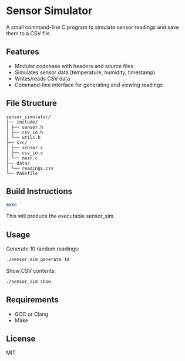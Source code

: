 # Sensor Simulator

A small command-line C program to simulate sensor readings and save them to a CSV file.

## Features

- Modular codebase with headers and source files
- Simulates sensor data (temperature, humidity, timestamp)
- Writes/reads CSV data
- Command-line interface for generating and viewing readings

## File Structure
```
sensor_simulator/
├── include/
│ ├── sensor.h
│ ├── csv_io.h
│ └── utils.h
├── src/
│ ├── sensor.c
│ ├── csv_io.c
│ └── main.c
├── data/
│ └── readings.csv
└── Makefile
```

## Build Instructions

```bash
make
```
This will produce the executable sensor_sim.

## Usage

Generate 10 random readings:

```bash
./sensor_sim generate 10
```
Show CSV contents:

```bash
./sensor_sim show
```

## Requirements
* GCC or Clang
* Make

## License
MIT